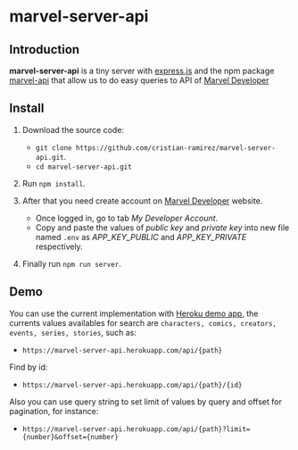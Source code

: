 # marvel-server-api

## Introduction
**marvel-server-api** is a tiny server with [express.js](https://expressjs.com/) and the npm package [marvel-api](https://github.com/fiveisprime/marvel-api) that allow us to do easy queries to API of [Marvel Developer]

## Install
1. Download the source code:
   * `git clone https://github.com/cristian-ramirez/marvel-server-api.git`.
   * `cd marvel-server-api.git`

2. Run `npm install`.

3. After that you need create account on [Marvel Developer] website.
   * Once logged in, go to tab _My Developer Account_.
   * Copy and paste the values of _public key_ and _private key_ into new file named `.env` as _APP_KEY_PUBLIC_ and _APP_KEY_PRIVATE_ respectively.
   
4. Finally run `npm run server`.

## Demo
You can use the current implementation with [Heroku demo app](https://marvel-server-api.herokuapp.com), the currents values availables for search are `characters, comics, creators, events, series, stories`, such as:
   * `https://marvel-server-api.herokuapp.com/api/{path}`

Find by id:
   * `https://marvel-server-api.herokuapp.com/api/{path}/{id}`

Also you can use query string to set limit of values by query and offset for pagination, for instance:
   * `https://marvel-server-api.herokuapp.com/api/{path}?limit={number}&offset={number}`

[Marvel Developer]: https://developer.marvel.com
